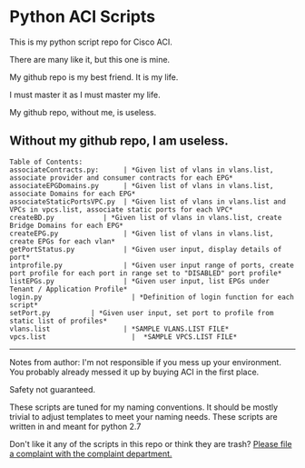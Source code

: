 # Python ACI Scripts
This is my python script repo for Cisco ACI.

There are many like it, but this one is mine. 

My github repo is my best friend. It is my life. 

I must master it as I must master my life. 

My github repo, without me, is useless. 

Without my github repo, I am useless. 
------------
```
Table of Contents:
associateContracts.py:      | *Given list of vlans in vlans.list, associate provider and consumer contracts for each EPG*
associateEPGDomains.py	    | *Given list of vlans in vlans.list, associate Domains for each EPG*
associateStaticPortsVPC.py  | *Given list of vlans in vlans.list and VPCs in vpcs.list, associate static ports for each VPC*
createBD.py	           | *Given list of vlans in vlans.list, create Bridge Domains for each EPG*
createEPG.py                | *Given list of vlans in vlans.list, create EPGs for each vlan*
getPortStatus.py            | *Given user input, display details of port*
intprofile.py               | *Given user input range of ports, create port profile for each port in range set to "DISABLED" port profile*
listEPGs.py                 | *Given user input, list EPGs under Tenant / Application Profile*
login.py	                  | *Definition of login function for each script*
setPort.py	        | *Given user input, set port to profile from static list of profiles*
vlans.list	                | *SAMPLE VLANS.LIST FILE*
vpcs.list	                  |  *SAMPLE VPCS.LIST FILE*
```
------------
Notes from author:
I'm not responsible if you mess up your environment.  
You probably already messed it up by buying ACI in the first place.

Safety not guaranteed.

These scripts are tuned for my naming conventions.  It should be mostly trivial to adjust templates to meet your naming needs.
These scripts are written in and meant for python 2.7

Don't like it any of the scripts in this repo or think they are trash? 
[Please file a complaint with the complaint department.](https://bit.ly/IqT6zt)

